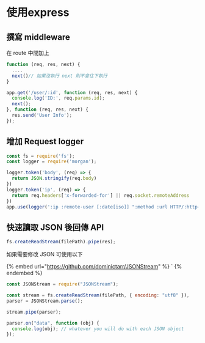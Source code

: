 # 使用express

## 撰寫 middleware

在 route 中間加上&#x20;

```javascript
function (req, res, next) {
  ....
  next()// 如果沒執行 next 則不會往下執行
}
```

```javascript
app.get('/user/:id', function (req, res, next) {
  console.log('ID:', req.params.id);
  next();
}, function (req, res, next) {
  res.send('User Info');
});
```

## 增加 Request logger

```javascript
const fs = require('fs');
const logger = require('morgan');

logger.token('body', (req) => {
  return JSON.stringify(req.body)
})
logger.token('ip', (req) => {
  return req.headers['x-forwarded-for'] || req.socket.remoteAddress 
})
app.use(logger(':ip :remote-user [:date[iso]] ":method :url HTTP/:http-version" :status :res[content-length] :body :user-agent :referrer :response-time', {stream: fs.createWriteStream('./logs/access.log', {flags: 'a'})}))
```

## 快速讀取 JSON 後回傳 API

```javascript
fs.createReadStream(filePath).pipe(res);
```

如果需要修改 JSON 可使用以下

{% embed url="https://github.com/dominictarr/JSONStream" %}
\`
{% endembed %}

```javascript
const JSONStream = require("JSONStream");

const stream = fs.createReadStream(filePath, { encoding: "utf8" }),
parser = JSONStream.parse();

stream.pipe(parser);

parser.on("data", function (obj) {
  console.log(obj); // whatever you will do with each JSON object
});
```
